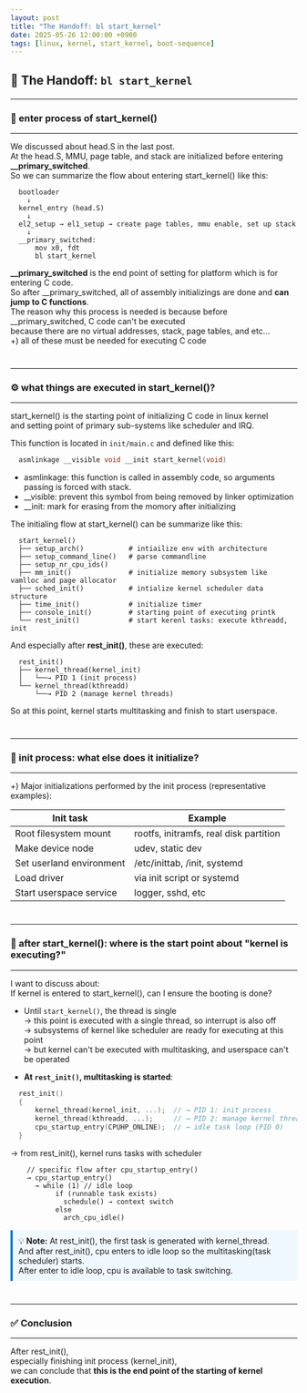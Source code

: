 ```yaml
---
layout: post
title: "The Handoff: bl start_kernel"
date: 2025-05-26 12:00:00 +0900
tags: [linux, kernel, start_kernel, boot-sequence]
---
```


## 🔧 The Handoff: `bl start_kernel`

<div style="margin:20px 0;"></div>

---
### 🚪 enter process of start_kernel()
---

We discussed about head.S in the last post.  
At the head.S, MMU, page table, and stack are initialized before entering <span class="highlight">**__primary_switched**</span>.  
So we can summarize the flow about entering start_kernel() like this:

``` text 
  bootloader
    ↓
  kernel_entry (head.S)
    ↓
  el2_setup → el1_setup → create page tables, mmu enable, set up stack
    ↓
  __primary_switched:
      mov x0, fdt
      bl start_kernel
```

<span class="highlight">**__primary_switched** is the end point of setting for platform</span> which is for entering C code.  
So after __primary_switched, all of assembly initializings are done and **can jump to C functions**.  
The reason why this process is needed is because before __primary_switched, C code can't be executed  
because there are no virtual addresses, stack, page tables, and etc...  
+) all of these must be needed for executing C code

<div style="margin:40px 0;"></div>

---
### ⚙️ what things are executed in start_kernel()?
---
<span class="highlight">start_kernel()</span> is the starting point of initializing C code in linux kernel  
and setting point of primary sub-systems like scheduler and IRQ.

This function is located in `init/main.c` and defined like this:
``` c
  asmlinkage __visible void __init start_kernel(void)
```
- asmlinkage: this function is called in assembly code, so arguments passing is forced with stack.
- __visible: prevent this symbol from being removed by linker optimization
- __init: mark for erasing from the momory after initializing

The initialing flow at start_kernel() can be summarize like this:
``` text
  start_kernel()
  ├── setup_arch()           # intiailize env with architecture
  ├── setup_command_line()   # parse commandline
  ├── setup_nr_cpu_ids()
  ├── mm_init()              # initialize memory subsystem like vamlloc and page allocator
  ├── sched_init()           # intialize kernel scheduler data structure
  ├── time_init()            # initialize timer
  ├── console_init()         # starting point of executing printk
  └── rest_init()            # start kerenl tasks: execute kthreadd, init
```

And especially after <span class="highlight">**rest_init()**</span>, these are executed:
``` text
  rest_init()
  ├── kernel_thread(kernel_init)
  │   └──→ PID 1 (init process)
  └── kernel_thread(kthreadd)
      └──→ PID 2 (manage kernel threads)
```
So at this point, kernel starts multitasking and finish to start userspace.

<div style="margin:40px 0;"></div>

---
### 🧰 init process: what else does it initialize?
---

+) Major initializations performed by the init process (representative examples):


| Init task | Example |
|-----------|---------|
| Root filesystem mount | rootfs, initramfs, real disk partition |
| Make device node | udev, static dev |
| Set userland environment | /etc/inittab, /init, systemd |
| Load driver | via init script or systemd |
| Start userspace service | logger, sshd, etc |



<div style="margin:40px 0;"></div>

---
### 🧠 after start_kernel(): where is the start point about "kernel is executing?"
---
I want to discuss about:  
<span class="highlight">If kernel is entered to start_kernel(), can I ensure the booting is done?</span>

- Until `start_kernel()`, the thread is single  
→ this point is executed with a single thread, so interrupt is also off  
→ subsystems of kernel like scheduler are ready for executing at this point  
→ but kernel can't be executed with multitasking, and userspace can't be operated  

- **At `rest_init()`, multitasking is started**:
``` c
  rest_init()
  {
      kernel_thread(kernel_init, ...);  // → PID 1: init process
      kernel_thread(kthreadd, ...);     // → PID 2: manage kernel thread
      cpu_startup_entry(CPUHP_ONLINE);  // → idle task loop (PID 0)
  }
```
→ from rest_init(), kernel runs tasks with scheduler

``` text
    // specific flow after cpu_startup_entry()
    → cpu_startup_entry()
      → while (1) // idle loop
           if (runnable task exists)
             schedule() → context switch
           else
             arch_cpu_idle()
```

<div style="background:#f0f8ff; border-left:4px solid #007acc; padding:10px; margin:15px 0;">
💡 <strong>Note:</strong> At rest_init(), the first task is generated with kernel_thread.<br>
And after rest_init(), cpu enters to idle loop so the multitasking(task scheduler) starts.<br>
After enter to idle loop, cpu is available to task switching.<br>
</div>


<div style="margin:40px 0;"></div>

---
### ✅ Conclusion
---

After <span class="highlight">rest_init()</span>,  
especially finishing <span class="highlight">init process (kernel_init)</span>,  
we can conclude that **this is the end point of the starting of kernel execution**.